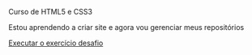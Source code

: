 Curso de HTML5 e CSS3

Estou aprendendo a criar site e agora vou gerenciar meus repositórios

<a href="https://andfurieri.github.io/html-css/DESAFIOS/DESAFIO%20010/index.html">Executar o exercício desafio</a>